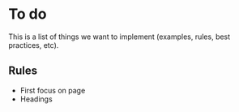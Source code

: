 # To do
This is a list of things we want to implement (examples, rules, best practices, etc).

## Rules
- First focus on page
- Headings